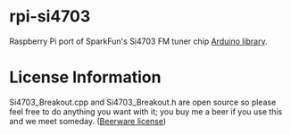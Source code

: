 rpi-si4703
==========

Raspberry Pi port of SparkFun's Si4703 FM tuner chip 
<a href="https://github.com/sparkfun/Si4703_FM_Tuner_Evaluation_Board">Arduino library</a>.

License Information
===================

Si4703_Breakout.cpp and Si4703_Breakout.h are open source so please feel free to do anything you want with it; 
you buy me a beer if you use this and we meet someday. 
(<a href="http://en.wikipedia.org/wiki/Beerware">Beerware license</a>)


